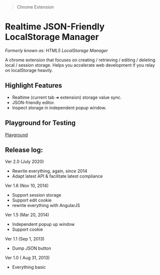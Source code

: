 > Chrome Extension

# Realtime JSON-Friendly LocalStorage Manager

*Formerly known as: HTML5 LocalStorage Manager*

A chrome extension that focuses on creating / retrieving / editing / deleting local / session storage.
Helps you accelerate web development if you relay on localStorage heavily.

## Highlight Features

- Realtime (current tab ➜ extension) storage value sync.
- JSON-friendly editor.
- Inspect storage in independent popup window. 

## Playground for Testing

[Playground](http://andrelion.github.io/html5-localstorage-manager/playground/)

## Release log:

Ver 2.0 (July 2020)
  - Rewrite everything, again, since 2014
  - Adapt latest API & facilitate latest compliance 

Ver 1.6 (Nov 10, 2014)
  - Support session storage
  - Support edit cookie
  - rewrite everything with AngularJS

Ver 1.5 (Mar 20, 2014)
  - Independent popup up window
  - Support cookie

Ver 1.1 (Sep 1, 2013)
  - Dump JSON button

Ver 1.0 ( Aug 31, 2013)
  - Everything basic
